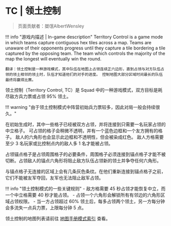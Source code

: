 # TC | 领土控制 

> 页面贡献者：桀氓AlbertWensley

!!! info "游戏内描述 | In-game description"
    Territory Control is a game mode in which teams capture contiguous hex tiles across a map. Teams are unaware of their opponents progress until they capture a tile bordering a tile captured by the opposing team. The team which controls the majority of the map the longest will eventually win the round.

    翻译：领土控制是一种游戏模式，其中队伍在地图上占领连续正六边形，直到占领与对方队伍占领的领土相邻的领土时，队伍才知道他们的对手的进度。 控制地图大部分区域时间最长的队伍最终将赢得比赛。 

领土控制（Territory Control, TC）是 Squad 中的一种游戏模式，双方目标是耗尽敌方兵力票或占领 95% 领土。

!!! warning "由于领土控制模式中阵营初始兵力票较多，因此对局一般会持续很久。"

在初始生成时，其中一些格子已经被双方占领，并将连接到只需要一名玩家占领的中立格子。 可占领的格子会稍微不透明，并有一个蓝色边框和一个友方拥有的格子。 敌人的六角形也会显示此边框和不透明性，但会被染成红色。 敌人方格需要至少 3 名玩家或比控制点内的敌人多 1 名才能被占领。 

占领锚点格子是占领周围格子的必要条件，周围格子必须连接到锚点格子才能不被切断。占领敌人的锚点六角形将阻止敌方队伍占领新的领土并争夺任何六角形。

与锚点格子无连接的区域上会有几条灰色条纹。在他们重新连接到锚点格子之前，它们不能被友军夺回，友军也无法阻止敌军占领。

!!! info "领土控制模式的一些关键规则"
    - 敌方格需要 45 秒占领才能恢复中立，而一个中立格需要 40 秒才能占领。 
    - 占领一个六角形会解锁所有有邻边的六角形区域占领权限。
    - 当一方占领超过 60% 领土后，每多占领两个领土，另一方每分钟会多流失一点兵力票，上限每分钟 5 点。

领土控制的地图列表请前往 [地图手册模式索引](/map/mode#tc) 查看。